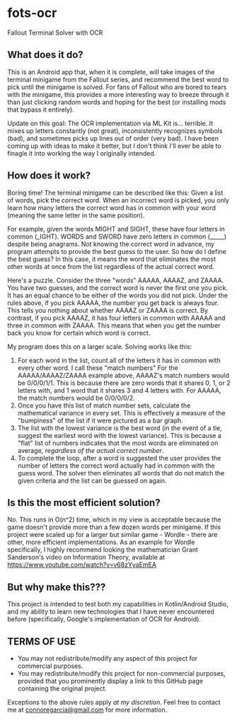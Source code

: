 # fots-ocr
Fallout Terminal Solver with OCR

## What does it do?
This is an Android app that, when it is complete, will take images of the terminal minigame from the Fallout series, and recommend the best word to pick until the minigame is solved. For fans of Fallout who are bored to tears with the minigame, this provides a more interesting way to breeze through it than just clicking random words and hoping for the best (or installing mods that bypass it entirely).

Update on this goal: The OCR implementation via ML Kit is... terrible. It mixes up letters constantly (not great), inconsistently recognizes symbols (bad), and sometimes picks up lines out of order (very bad). I have been coming up with ideas to make it better, but I don't think I'll ever be able to finagle it into working the way I originally intended.

## How does it work?
Boring time!
The terminal minigame can be described like this: Given a list of words, pick the correct word. When an incorrect word is picked, you only learn how many letters the correct word has in common with your word (meaning the same letter in the same position).

For example, given the words MIGHT and SIGHT, these have four letters in common (\_IGHT). WORDS and SWORD have zero letters in common (_____) despite being anagrams. Not knowing the correct word in advance, my program attempts to provide the best guess to the user.
So how do I define the best guess? In this case, it means the word that eliminates the most other words at once from the list regardless of the actual correct word. 

Here's a puzzle. Consider the three "words" AAAAA, AAAAZ, and ZAAAA. You have two guesses, and the correct word is never the first one you pick. It has an equal chance to be either of the words you did not pick.
Under the rules above, if you pick AAAAA, the number you get back is always four. This tells you nothing about whether AAAAZ or ZAAAA is correct.
By contrast, if you pick AAAAZ, it has four letters in common with AAAAA and three in common with ZAAAA. This means that when you get the number back you know for certain which word is correct.

My program does this on a larger scale. Solving works like this:
1. For each word in the list, count all of the letters it has in common with every other word. I call these "match numbers"
    For the AAAAA/AAAAZ/ZAAAA example above, AAAAZ's match numbers would be 0/0/0/1/1. This is because there are zero words that it shares 0, 1, or 2 letters with, and 1 word that it shares 3 and 4 letters with.
    For AAAAA, the match numbers would be 0/0/0/0/2.
2. Once you have this list of match number sets, calculate the mathematical variance in every set. This is effectively a measure of the "bumpiness" of the list if it were pictured as a bar graph.
3. The list with the lowest variance is the best word (in the event of a tie, suggest the earliest word with the lowest variance). This is because a "flat" list of numbers indicates that the most words are eliminated on average, *regardless of the actual correct number*.
4. To complete the loop, after a word is suggested the user provides the number of letters the correct word actually had in common with the guess word. The solver then eliminates all words that do not match the given criteria and the list can be guessed on again.

## Is this the most efficient solution?
No. This runs in O(n^2) time, which in my view is acceptable because the game doesn't provide more than a few dozen words per minigame. If this project were scaled up for a larger but similar game - Wordle - there are other, more efficient implementations.
As an example for Wordle specifically, I highly recommend looking the mathematician Grant Sanderson's video on Information Theory, available at https://www.youtube.com/watch?v=v68zYyaEmEA

## But why make this???
This project is intended to test both my capabilities in Kotlin/Android Studio, and my ability to learn new technologies that I have never encountered before (specifically, Google's implementation of OCR for Android).

## TERMS OF USE
* You may not redistribute/modify any aspect of this project for commercial purposes.
* You may redistribute/modify this project for non-commercial purposes, provided that you prominently display a link to this GitHub page containing the original project.

Exceptions to the above rules apply *at my discretion*. Feel free to contact me at connoregarcia@gmail.com for more information.
